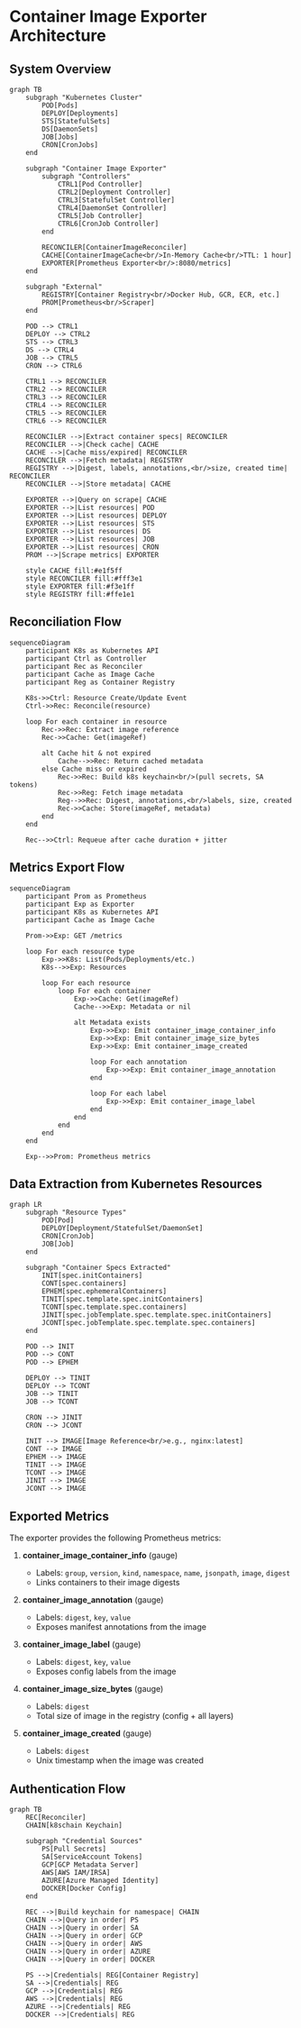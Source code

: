 # Container Image Exporter Architecture

## System Overview

```mermaid
graph TB
    subgraph "Kubernetes Cluster"
        POD[Pods]
        DEPLOY[Deployments]
        STS[StatefulSets]
        DS[DaemonSets]
        JOB[Jobs]
        CRON[CronJobs]
    end

    subgraph "Container Image Exporter"
        subgraph "Controllers"
            CTRL1[Pod Controller]
            CTRL2[Deployment Controller]
            CTRL3[StatefulSet Controller]
            CTRL4[DaemonSet Controller]
            CTRL5[Job Controller]
            CTRL6[CronJob Controller]
        end

        RECONCILER[ContainerImageReconciler]
        CACHE[ContainerImageCache<br/>In-Memory Cache<br/>TTL: 1 hour]
        EXPORTER[Prometheus Exporter<br/>:8080/metrics]
    end

    subgraph "External"
        REGISTRY[Container Registry<br/>Docker Hub, GCR, ECR, etc.]
        PROM[Prometheus<br/>Scraper]
    end

    POD --> CTRL1
    DEPLOY --> CTRL2
    STS --> CTRL3
    DS --> CTRL4
    JOB --> CTRL5
    CRON --> CTRL6

    CTRL1 --> RECONCILER
    CTRL2 --> RECONCILER
    CTRL3 --> RECONCILER
    CTRL4 --> RECONCILER
    CTRL5 --> RECONCILER
    CTRL6 --> RECONCILER

    RECONCILER -->|Extract container specs| RECONCILER
    RECONCILER -->|Check cache| CACHE
    CACHE -->|Cache miss/expired| RECONCILER
    RECONCILER -->|Fetch metadata| REGISTRY
    REGISTRY -->|Digest, labels, annotations,<br/>size, created time| RECONCILER
    RECONCILER -->|Store metadata| CACHE

    EXPORTER -->|Query on scrape| CACHE
    EXPORTER -->|List resources| POD
    EXPORTER -->|List resources| DEPLOY
    EXPORTER -->|List resources| STS
    EXPORTER -->|List resources| DS
    EXPORTER -->|List resources| JOB
    EXPORTER -->|List resources| CRON
    PROM -->|Scrape metrics| EXPORTER

    style CACHE fill:#e1f5ff
    style RECONCILER fill:#fff3e1
    style EXPORTER fill:#f3e1ff
    style REGISTRY fill:#ffe1e1
```

## Reconciliation Flow

```mermaid
sequenceDiagram
    participant K8s as Kubernetes API
    participant Ctrl as Controller
    participant Rec as Reconciler
    participant Cache as Image Cache
    participant Reg as Container Registry

    K8s->>Ctrl: Resource Create/Update Event
    Ctrl->>Rec: Reconcile(resource)

    loop For each container in resource
        Rec->>Rec: Extract image reference
        Rec->>Cache: Get(imageRef)

        alt Cache hit & not expired
            Cache-->>Rec: Return cached metadata
        else Cache miss or expired
            Rec->>Rec: Build k8s keychain<br/>(pull secrets, SA tokens)
            Rec->>Reg: Fetch image metadata
            Reg-->>Rec: Digest, annotations,<br/>labels, size, created
            Rec->>Cache: Store(imageRef, metadata)
        end
    end

    Rec-->>Ctrl: Requeue after cache duration + jitter
```

## Metrics Export Flow

```mermaid
sequenceDiagram
    participant Prom as Prometheus
    participant Exp as Exporter
    participant K8s as Kubernetes API
    participant Cache as Image Cache

    Prom->>Exp: GET /metrics

    loop For each resource type
        Exp->>K8s: List(Pods/Deployments/etc.)
        K8s-->>Exp: Resources

        loop For each resource
            loop For each container
                Exp->>Cache: Get(imageRef)
                Cache-->>Exp: Metadata or nil

                alt Metadata exists
                    Exp->>Exp: Emit container_image_container_info
                    Exp->>Exp: Emit container_image_size_bytes
                    Exp->>Exp: Emit container_image_created

                    loop For each annotation
                        Exp->>Exp: Emit container_image_annotation
                    end

                    loop For each label
                        Exp->>Exp: Emit container_image_label
                    end
                end
            end
        end
    end

    Exp-->>Prom: Prometheus metrics
```

## Data Extraction from Kubernetes Resources

```mermaid
graph LR
    subgraph "Resource Types"
        POD[Pod]
        DEPLOY[Deployment/StatefulSet/DaemonSet]
        CRON[CronJob]
        JOB[Job]
    end

    subgraph "Container Specs Extracted"
        INIT[spec.initContainers]
        CONT[spec.containers]
        EPHEM[spec.ephemeralContainers]
        TINIT[spec.template.spec.initContainers]
        TCONT[spec.template.spec.containers]
        JINIT[spec.jobTemplate.spec.template.spec.initContainers]
        JCONT[spec.jobTemplate.spec.template.spec.containers]
    end

    POD --> INIT
    POD --> CONT
    POD --> EPHEM

    DEPLOY --> TINIT
    DEPLOY --> TCONT
    JOB --> TINIT
    JOB --> TCONT

    CRON --> JINIT
    CRON --> JCONT

    INIT --> IMAGE[Image Reference<br/>e.g., nginx:latest]
    CONT --> IMAGE
    EPHEM --> IMAGE
    TINIT --> IMAGE
    TCONT --> IMAGE
    JINIT --> IMAGE
    JCONT --> IMAGE
```

## Exported Metrics

The exporter provides the following Prometheus metrics:

1. **container_image_container_info** (gauge)
   - Labels: `group`, `version`, `kind`, `namespace`, `name`, `jsonpath`, `image`, `digest`
   - Links containers to their image digests

2. **container_image_annotation** (gauge)
   - Labels: `digest`, `key`, `value`
   - Exposes manifest annotations from the image

3. **container_image_label** (gauge)
   - Labels: `digest`, `key`, `value`
   - Exposes config labels from the image

4. **container_image_size_bytes** (gauge)
   - Labels: `digest`
   - Total size of image in the registry (config + all layers)

5. **container_image_created** (gauge)
   - Labels: `digest`
   - Unix timestamp when the image was created

## Authentication Flow

```mermaid
graph TB
    REC[Reconciler]
    CHAIN[k8schain Keychain]

    subgraph "Credential Sources"
        PS[Pull Secrets]
        SA[ServiceAccount Tokens]
        GCP[GCP Metadata Server]
        AWS[AWS IAM/IRSA]
        AZURE[Azure Managed Identity]
        DOCKER[Docker Config]
    end

    REC -->|Build keychain for namespace| CHAIN
    CHAIN -->|Query in order| PS
    CHAIN -->|Query in order| SA
    CHAIN -->|Query in order| GCP
    CHAIN -->|Query in order| AWS
    CHAIN -->|Query in order| AZURE
    CHAIN -->|Query in order| DOCKER

    PS -->|Credentials| REG[Container Registry]
    SA -->|Credentials| REG
    GCP -->|Credentials| REG
    AWS -->|Credentials| REG
    AZURE -->|Credentials| REG
    DOCKER -->|Credentials| REG
```
